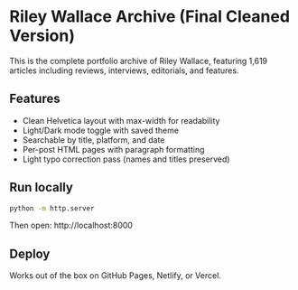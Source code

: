 # Riley Wallace Archive (Final Cleaned Version)

This is the complete portfolio archive of Riley Wallace, featuring 1,619 articles including reviews, interviews, editorials, and features.

## Features

- Clean Helvetica layout with max-width for readability
- Light/Dark mode toggle with saved theme
- Searchable by title, platform, and date
- Per-post HTML pages with paragraph formatting
- Light typo correction pass (names and titles preserved)

## Run locally

```bash
python -m http.server
```

Then open: http://localhost:8000

## Deploy

Works out of the box on GitHub Pages, Netlify, or Vercel.
